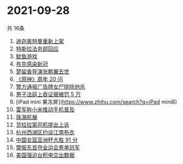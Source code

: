 # 2021-09-28
  共 16条

  <!-- BEGIN -->
  <!-- 最后更新时间:Tue Sep 28 2021 14:09:48 GMT+0000 (Coordinated Universal Time) -->
  1. [迪迦奥特曼重新上架](https://www.zhihu.com/search?q=迪迦奥特曼)
1. [特斯拉法务部回应](https://www.zhihu.com/search?q=特斯拉)
1. [鱿鱼游戏](https://www.zhihu.com/search?q=鱿鱼游戏)
1. [布克感染新冠](https://www.zhihu.com/search?q=布克)
1. [楚留香导演张鹏翼去世](https://www.zhihu.com/search?q=张鹏翼)
1. [《原神》周年 20 问](https://www.zhihu.com/search?q=原神)
1. [警方通报广告牌女尸排除他杀](https://www.zhihu.com/search?q=广告牌)
1. [男子法庭上吞证据被罚 5 万](https://www.zhihu.com/search?q=吞证据)
1. [iPad mini 果冻屏](https://www.zhihu.com/search?q=iPad mini6)
1. [雷军称小米推动手机普及](https://www.zhihu.com/search?q=雷军小米)
1. [珠海航展](https://www.zhihu.com/search?q=珠海航展)
1. [货拉拉案司机提出上诉](https://www.zhihu.com/search?q=货拉拉)
1. [杭州西湖区约谈江南布衣](https://www.zhihu.com/search?q=江南布衣)
1. [中国女篮亚洲杯大胜 91 分](https://www.zhihu.com/search?q=中国女篮)
1. [樊振东首夺全运会男单冠军](https://www.zhihu.com/search?q=樊振东)
1. [美国强迫台积电交出数据](https://www.zhihu.com/search?q=台积电)
  <!-- END -->
  